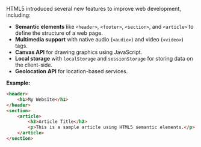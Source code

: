 HTML5 introduced several new features to improve web development, including:

* **Semantic elements** like `<header>`, `<footer>`, `<section>`, and `<article>` to define the structure of a web page.
* **Multimedia support** with native audio (`<audio>`) and video (`<video>`) tags.
* **Canvas API** for drawing graphics using JavaScript.
* **Local storage** with `localStorage` and `sessionStorage` for storing data on the client-side.
* **Geolocation API** for location-based services.

**Example:**

```html
<header>
    <h1>My Website</h1>
</header>
<section>
    <article>
        <h2>Article Title</h2>
        <p>This is a sample article using HTML5 semantic elements.</p>
    </article>
</section>
```
